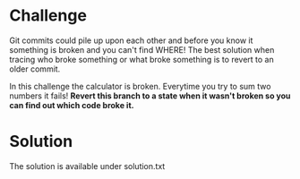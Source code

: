 # Challenge
Git commits could pile up upon each other and before you know it something is broken and you can't find WHERE!
The best solution when tracing who broke something or what broke something is to revert to an older commit.

In this challenge the calculator is broken. Everytime you try to sum two numbers it fails! 
**Revert this branch to a state when it wasn't broken so you can find out which code broke it.**

# Solution 
The solution is available under solution.txt


